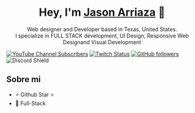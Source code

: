<div align="center">
<h1 align="center">Hey, I'm <a href="#">Jason Arriaza</a> 👋</h1>
  <p>Web designer and Developer based in Texas, United States. <br />
I specialize in FULL STACK development, UI Design, Responsive Web Designand Visual Development</p>
</div>


[![YouTube Channel Subscribers](https://img.shields.io/youtube/channel/subscribers/UCIjEgHA1vatSR2K4rfcdNRg?style=social)](https://www.youtube.com/@jeet-u1l)
[![Twitch Status](https://img.shields.io/twitch/status/aristidevs?style=social)](https://www.twitch.tv/Jeet-u)
[![GitHub followers](https://img.shields.io/github/followers/arisguimera?style=social)](https://github.com/Jeet-u)
![Discord Shield](https://discordapp.com/api/guilds/807719549075980308/widget.png?style=shield)

## Sobre mi

- ⭐ Github Star ⭐ 
- 📲 Full-Stack
<br>
<!--
**Jeet-u/Jeet-u** is a ✨ _special_ ✨ repository because its `README.md` (this file) appears on your GitHub profile.

Here are some ideas to get you started:

- 🔭 I’m currently working on ...
- 🌱 I’m currently learning ...
- 👯 I’m looking to collaborate on ...
- 🤔 I’m looking for help with ...
- 💬 Ask me about ...
- 📫 How to reach me: ...
- 😄 Pronouns: ...
- ⚡ Fun fact: ...
-->
